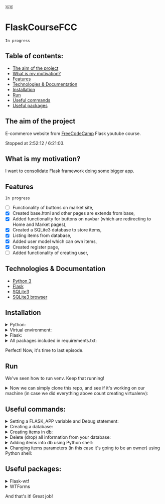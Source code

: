 🇬🇧

# FlaskCourseFCC

```In progress```

## Table of contents:

- [The aim of the project](#the-aim-of-the-project)
- [What is my motivation?](#what-is-my-motivation)
- [Features](#features)
- [Technologies & Documentation](#technologies--documentation)
- [Installation](#installation)
- [Run](#run)
- [Useful commands](#useful-commands)
- [Useful packages](#useful-packages)

## The aim of the project

E-commerce website from [FreeCodeCamp](https://www.youtube.com/watch?v=Qr4QMBUPxWo&list=PL_U5mRW0SoP3ekwozd40G-6Q4WQCBWSsn&index=3) Flask youtube course.

Stopped at 2:52:12 / 6:21:03.

## What is my motivation?

I want to consolidate Flask framework doing some bigger app.

## Features

```In progress```

- [ ] Functionality of buttons on market site,
- [x] Created base.html and other pages are extends from base,
- [x] Added functionality for buttons on navbar (which are redirecting to Home and Market pages),
- [x] Created a SQLite3 database to store items,
- [x] Listing items from database,
- [x] Added user model which can own items,
- [x] Created register page,
- [ ] Added functionality of creating user,

## Technologies & Documentation

- [Python 3](https://docs.python.org/3/)
- [Flask](https://flask.palletsprojects.com/en/2.1.x/)
- [SQLite3](https://www.sqlite.org/docs.html)
- [SQLite3 browser](https://sqlitebrowser.org/dl/)

## Installation

<details>
<summary>Python:</summary>

Visit https://www.python.org/downloads/ and type which installing package you prefer (by your operating system) and download the package.

After download, go through installation process.

After above, let's check if Python is installed on your computer. To do this, open your terminal or command prompt and type:

For MacOS/Linux:
```
python3 --version
```

For Windows:
```
python --version
```
</details>

<details>
<summary>Virtual environment:</summary>

[More info about venv](https://docs.python.org/3/library/venv.html)

Open terminal/command prompt and create directory where you will create a django project using commands below:

```
ls                                                   # to check content of your domain directory
mkdir <directory_name>                               # to create a separated directory for project
cd <directory_name>                                  # just to go into new directory
python3 -m venv <virtualenv_name>                    # to create virtualenv using MacOS terminal
python -m venv <virtualenv_name>                     # to create virtualenv on Windows
source <virtualenv_name>/bin/activate                # to activate virtualenv on MacOS
<virtualenv_name>\Scripts\activate                   # to activate virtualenv on Windows

(<virtualenv_name>) <username>@<actual_directory> %  # after above you should see the (<virtualenv_name>). This line appears on MacOS.
```
</details>

<details>
<summary> Flask:</summary>

If you did above tutorials, now you should have schema of your files like:

```
Desktop/
    <directory_name>/
        <virtualenv_name>
```

Now we can install Flask framework. Simply type in your terminal/command prompt:

```
pip3 install flask     # on MacOS
pip install flask      # on Windows
```

</details>

<details>
<summary>All packages included in requirements.txt:</summary>

<details>
<summary>First option (preferred):</summary>

After clone this repo, type command:
```
pip3 install -r requirements.txt        # on MacOS
pip install -r requirements.txt         # on Windows
```

</details>

<details>
<summary>Second option:</summary>

Open file ```requirements.txt``` and type command with every package name:
```
pip3 install <package_name>     # on MacOS
pip install <package_name>      # on Windows
```

</details>

</details>

Perfect! Now, it's time to last episode.

##  Run

We've seen how to run venv. Keep that running!

<details>
<summary>Now we can simply clone this repo, and see if it's working on our machine (in case we did everything above count creating virtualenv):</summary>

```
git init                  # to initialize repository
git clone <repo url>      # to clone this repository into your local machine

python3 market.py    # using MacOS
python market.py     # using Windows
```
</details>

## Useful commands:

<details>
<summary>Setting a FLASK_APP variable and Debug statement:</summary>

```
export FLASK_APP=market.py
export FLASK_DEBUG=1

Than you can run the app using command:
flask run
```

</details>

<details>

<summary>Creating a database:</summary>

```
Write creating script (app.config, db variable) and than type (in projects terminal):
python          # on Windows
python3         # on MacOS

from market import db               # db stands for database variable which I've created (db = SQLAlchemy(app))
db.create_all()

Than db file should appear in your projects directory.
```

</details>

<details>

<summary>Creating items in db:</summary>

```
Keep your Python shell opened (like above) and type:

from <python_file_name> import <model_name>     # Let Python know what model you are going to pass into db. In my case it's going to be like: from market import Item
item1 = <model_name>(<args>)                    # Create variables (as a good practise) , than pass db.Model and args. In my case: item1 = Item(name='IPhone 10', price=500, barcode='123456789012', description='Desc')

db.session.add(item1)                           # Add item into db
db.session.commit()                             # Save the item in database

Verify db content:

<model_name>.query.all()                        # Check if you did it right and you have item in your db. In my case: Item.query.all()
```

</details>

<details>

<summary>Delete (drop) all information from your database:</summary>

```
python3         # on MacOS
python          # on Windows

from <package_name> import db

db.drop_all()
```

</details>

<details>

<summary>Adding items into db using Python shell:</summary>

```
i1 = Item(name='IPhone 11', description='My IPhone 11', barcode='123456789012', price=800)          # Creating item using variable
db.session.add(i1)                                                                                  # Adding item into db,
db.session.commit()                                                                                 # Saving item in db

The same in second case:
i2 = Item(name='MacBook Pro 15"', description='MacBook Pro from 2009', barcode='123456789011', price=1000)
db.session.add(i2)
db.session.commit()
```

</details>

<details>

<summary>Changing items parameters (in this case it's going to be an owner) using Python shell:</summary>

```
item1.owner = User.query.filter_by(username='Wojtek').first().id        # Important: pass into owner param id of the owner (look at Item model)
db.session.add(item1)
db.session.commit()
```

</details>

## Useful packages:

<details>

<summary>Flask-wtf</summary>

```
pip3 install flask-wtf  # on MacOS
pip install flask-wtf   # on Windows
```

It's a package which helps us creating nice-looking forms.

</details>

<details>

<summary>WTForms</summary>

```
pip3 install wtforms    # on MacOS
pip install wtforms     # on Windows
```

WTForms is a flexible forms validation and rendering library for Python web development. It can work with whatever web framework and template engine you choose.

</details>

And that's it! Great job!